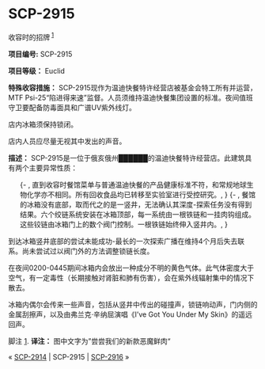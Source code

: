 # SCP-2915
                        




收容时的招牌<sup class='footnoteref'>
 <a shape='rect' class='footnoteref' id='footnoteref-1' href='javascript:;' onclick='WIKIDOT.page.utils.scrollToReference(&apos;footnote-1&apos;)'>1</a>
</sup>



**项目编号:**  SCP-2915

**项目等级：** Euclid

**特殊收容措施：** SCP-2915现作为温迪快餐特许经营店被基金会特工所有并运营， MTF Psi-25“陷进得来速”监督。人员须维持温迪快餐集团设置的标准。夜间值班守卫要配备防毒面具和广谱UV紫外线灯。

店内冰箱须保持锁闭。

店内人员应尽量无视其中发出的声音。

**描述：** SCP-2915是一位于俄亥俄州██████的温迪快餐特许经营店。此建筑具有两个主要异常性质：

<ol>{- , &#30452;&#21040;&#25910;&#23481;&#26102;&#39184;&#39302;&#33756;&#21333;&#19982;&#26222;&#36890;&#28201;&#36842;&#24555;&#39184;&#30340;&#20135;&#21697;&#20581;&#24247;&#26631;&#20934;&#19981;&#31526;&#65292;&#21644;&#24120;&#35268;&#22320;&#29699;&#29983;&#29289;&#21270;&#23398;&#20134;&#19981;&#30456;&#21516;&#12290;&#25152;&#26377;&#22238;&#25910;&#39135;&#21697;&#22343;&#24050;&#36716;&#31227;&#33267;&#23454;&#39564;&#23460;&#36827;&#34892;&#21463;&#25511;&#30740;&#31350;&#12290;, }
{- , &#39184;&#39302;&#30340;&#20912;&#31665;&#27809;&#26377;&#24213;&#37096;&#65292;&#21462;&#32780;&#20195;&#20043;&#30340;&#26159;&#19968;&#31446;&#20117;&#65292;&#26080;&#27861;&#30830;&#35748;&#20854;&#28145;&#24230;-&#25506;&#32034;&#20219;&#21153;&#27809;&#26377;&#24471;&#21040;&#32467;&#26524;&#12290;&#20845;&#20010;&#32478;&#38142;&#31995;&#32479;&#23433;&#35013;&#22312;&#20912;&#31665;&#39030;&#37096;&#65292;&#27599;&#19968;&#31995;&#32479;&#30001;&#19968;&#26681;&#38081;&#38142;&#21644;&#19968;&#25346;&#32905;&#38057;&#32452;&#25104;&#12290;&#36825;&#20123;&#38128;&#38142;&#30001;&#20912;&#31665;&#38376;&#19978;&#30340;&#25968;&#20010;&#38400;&#38376;&#25511;&#21046;&#12290;&#19968;&#26681;&#38081;&#38142;&#22987;&#32456;&#20280;&#20837;&#31446;&#20117;&#20869;&#12290;, }
</ol>
到达冰箱竖井底部的尝试未能成功-最长的一次探索广播在维持4个月后失去联系。尚未尝试过以阀门外的方法调整锁链长度。

在夜间0200-0445期间冰箱内会放出一种成分不明的黄色气体。此气体密度大于空气，有一定毒性（长期接触对肾脏和肺有伤害），会在紫外线辐射集中的情况下散去。

冰箱内偶尔会传来一些声音，包括从竖井中传出的碰撞声，锁链响动声，门内侧的金属刮擦声，以及由弗兰克·辛纳屈演唱《I’ve Got You Under My Skin》的遥远回声。


脚注
<a shape='rect' href='javascript:;' onclick='WIKIDOT.page.utils.scrollToReference(&apos;footnoteref-1&apos;)'>1</a>. **译注：**  图中文字为”尝尝我们的新款恶魔鲜肉“



« <a shape='rect' class='newpage' href='/scp-2914'>SCP-2914</a> | SCP-2915 | [SCP-2916](/scp-2916) »





                    